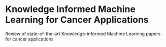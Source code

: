 # Knowledge Informed Machine Learning for Cancer Applications

Review of state-of-the-art Knowledge-informed Machine Learning papers for cancer applications
